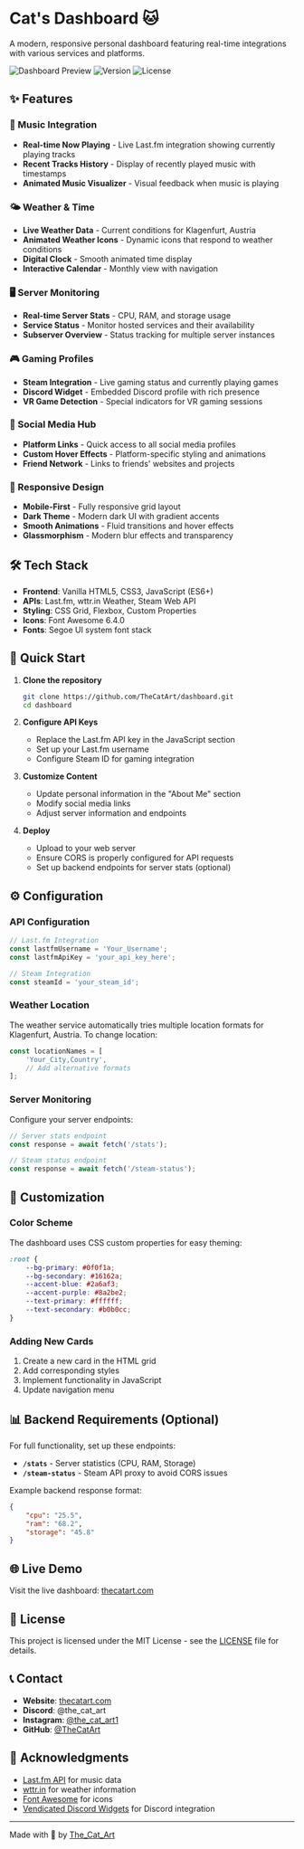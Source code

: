 # Cat's Dashboard 🐱

A modern, responsive personal dashboard featuring real-time integrations with various services and platforms.

![Dashboard Preview](https://img.shields.io/badge/Status-Live-brightgreen) ![Version](https://img.shields.io/badge/Version-1.16-blue) ![License](https://img.shields.io/badge/License-MIT-yellow)

## ✨ Features

### 🎵 Music Integration
- **Real-time Now Playing** - Live Last.fm integration showing currently playing tracks
- **Recent Tracks History** - Display of recently played music with timestamps
- **Animated Music Visualizer** - Visual feedback when music is playing

### 🌤️ Weather & Time
- **Live Weather Data** - Current conditions for Klagenfurt, Austria
- **Animated Weather Icons** - Dynamic icons that respond to weather conditions
- **Digital Clock** - Smooth animated time display
- **Interactive Calendar** - Monthly view with navigation

### 🖥️ Server Monitoring
- **Real-time Server Stats** - CPU, RAM, and storage usage
- **Service Status** - Monitor hosted services and their availability
- **Subserver Overview** - Status tracking for multiple server instances

### 🎮 Gaming Profiles
- **Steam Integration** - Live gaming status and currently playing games
- **Discord Widget** - Embedded Discord profile with rich presence
- **VR Game Detection** - Special indicators for VR gaming sessions

### 🔗 Social Media Hub
- **Platform Links** - Quick access to all social media profiles
- **Custom Hover Effects** - Platform-specific styling and animations
- **Friend Network** - Links to friends' websites and projects

### 📱 Responsive Design
- **Mobile-First** - Fully responsive grid layout
- **Dark Theme** - Modern dark UI with gradient accents
- **Smooth Animations** - Fluid transitions and hover effects
- **Glassmorphism** - Modern blur effects and transparency

## 🛠️ Tech Stack

- **Frontend**: Vanilla HTML5, CSS3, JavaScript (ES6+)
- **APIs**: Last.fm, wttr.in Weather, Steam Web API
- **Styling**: CSS Grid, Flexbox, Custom Properties
- **Icons**: Font Awesome 6.4.0
- **Fonts**: Segoe UI system font stack

## 🚀 Quick Start

1. **Clone the repository**
   ```bash
   git clone https://github.com/TheCatArt/dashboard.git
   cd dashboard
   ```

2. **Configure API Keys**
    - Replace the Last.fm API key in the JavaScript section
    - Set up your Last.fm username
    - Configure Steam ID for gaming integration

3. **Customize Content**
    - Update personal information in the "About Me" section
    - Modify social media links
    - Adjust server information and endpoints

4. **Deploy**
    - Upload to your web server
    - Ensure CORS is properly configured for API requests
    - Set up backend endpoints for server stats (optional)

## ⚙️ Configuration

### API Configuration
```javascript
// Last.fm Integration
const lastfmUsername = 'Your_Username';
const lastfmApiKey = 'your_api_key_here';

// Steam Integration
const steamId = 'your_steam_id';
```

### Weather Location
The weather service automatically tries multiple location formats for Klagenfurt, Austria. To change location:
```javascript
const locationNames = [
    'Your_City,Country',
    // Add alternative formats
];
```

### Server Monitoring
Configure your server endpoints:
```javascript
// Server stats endpoint
const response = await fetch('/stats');

// Steam status endpoint  
const response = await fetch('/steam-status');
```

## 🎨 Customization

### Color Scheme
The dashboard uses CSS custom properties for easy theming:
```css
:root {
    --bg-primary: #0f0f1a;
    --bg-secondary: #16162a;
    --accent-blue: #2a6af3;
    --accent-purple: #8a2be2;
    --text-primary: #ffffff;
    --text-secondary: #b0b0cc;
}
```

### Adding New Cards
1. Create a new card in the HTML grid
2. Add corresponding styles
3. Implement functionality in JavaScript
4. Update navigation menu

## 📊 Backend Requirements (Optional)

For full functionality, set up these endpoints:

- **`/stats`** - Server statistics (CPU, RAM, Storage)
- **`/steam-status`** - Steam API proxy to avoid CORS issues

Example backend response format:
```json
{
    "cpu": "25.5",
    "ram": "68.2", 
    "storage": "45.8"
}
```

## 🌐 Live Demo

Visit the live dashboard: [thecatart.com](https://thecatart.com)

## 📝 License

This project is licensed under the MIT License - see the [LICENSE](LICENSE) file for details.


## 📞 Contact

- **Website**: [thecatart.com](https://thecatart.com)
- **Discord**: @the_cat_art
- **Instagram**: [@the_cat_art1](https://instagram.com/the_cat_art1)
- **GitHub**: [@TheCatArt](https://github.com/TheCatArt)

## 🙏 Acknowledgments

- [Last.fm API](https://www.last.fm/api) for music data
- [wttr.in](https://wttr.in) for weather information
- [Font Awesome](https://fontawesome.com) for icons
- [Vendicated Discord Widgets](https://widgets.vendicated.dev) for Discord integration

---

Made with 🧡 by [The_Cat_Art](https://github.com/TheCatArt)